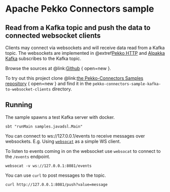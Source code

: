 # Apache Pekko Connectors sample

## Read from a Kafka topic and push the data to connected websocket clients

Clients may connect via websockets and will receive data read from a Kafka topic. The websockets are implemented in @extref[Pekko HTTP](pekko-http:) and [Alpakka Kafka](alpakka-kafka:) subscribes to the Kafka topic.

Browse the sources at @link:[Github](https://github.com/apache/incubator-pekko-connectors-samples/tree/main/pekko-connectors-sample-kafka-to-websocket-clients) { open=new }.

To try out this project clone @link:[the Pekko-Connectors Samples repository](https://github.com/apache/incubator-pekko-connectors-samples) { open=new } and find it in the `pekko-connectors-sample-kafka-to-websocket-clients` directory.

## Running

The sample spawns a test Kafka server with docker. 

```
sbt "runMain samples.javadsl.Main"
```

You can connect to ws://127.0.0.1/events to receive messages over websockets. E.g. Using [`websocat`](https://github.com/vi/websocat) as a simple WS client.

To listen to events coming in on the websocket use `websocat` to connect to the `/events` endpoint.

```
websocat -v ws://127.0.0.1:8081/events 
```

You can use `curl` to post messages to the topic.

```
curl http://127.0.0.1:8081/push?value=message
``` 
